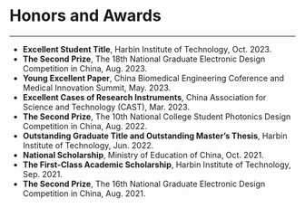 
# Honors and Awards
----
* **Excellent Student Title**, Harbin Institute of Technology, Oct. 2023.
* **The Second Prize**, The 18th National Graduate Electronic Design Competition in China, Aug. 2023.
* **Young Excellent Paper**, China Biomedical Engineering Coference and Medical Innovation Summit, May. 2023.
* **Excellent Cases of Research Instruments**, China Association for Science and Technology (CAST), Mar. 2023.
* **The Second Prize**, The 10th National College Student Photonics Design Competition in China, Aug. 2022.
* **Outstanding Graduate Title and Outstanding Master’s Thesis**, Harbin Institute of Technology, Jun. 2022.
* **National Scholarship**, Ministry of Education of China, Oct. 2021.
* **The First-Class Academic Scholarship**, Harbin Institute of Technology, Sep. 2021.
* **The Second Prize**, The 16th National Graduate Electronic Design Competition in China, Aug. 2021.
